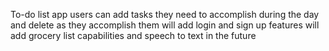 To-do list app 
users can add tasks they need to accomplish during the day and delete as they accomplish them
will add login and sign up features
will add grocery list capabilities and speech to text in the future 
